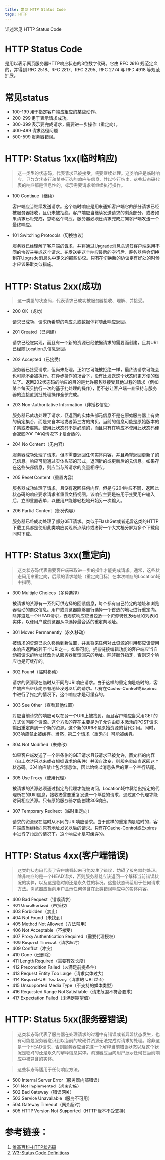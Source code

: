 ```yaml
---
title: 常见 HTTP Status Code
tags: HTTP
---
```


详述常见 HTTP Status Code

<!--more-->

# HTTP Status Code

是用以表示网页服务器HTTP响应状态的3位数字代码。它由 RFC 2616 规范定义的，并得到 RFC 2518、RFC 2817、RFC 2295、RFC 2774 与 RFC 4918 等规范扩展。

# 常见status

- 100-199 用于指定客户端应相应的某些动作。 
- 200-299 用于表示请求成功。 
- 300-399 表示要完成请求，需要进一步操作（重定向）。 
- 400-499 请求路径问题
- 500-599 服务器错误。

# HTTP: Status 1xx(临时响应)

>这一类型的状态码，代表请求已被接受，需要继续处理。这类响应是临时响应，只包含状态行和某些可选的响应头信息，并以空行结束。这些状态码代表的响应都是信息性的，标示需要请求者继续执行操作。

- 100  Continue（继续） 
    
  客户端应当继续发送请求。这个临时响应是用来通知客户端它的部分请求已经被服务器接收，且仍未被拒绝。客户端应当继续发送请求的剩余部分，或者如果请求已经完成，忽略这个响应。服务器必须在请求完成后向客户端发送一个最终响应。

- 101 Switching Protocols（切换协议） 

  服务器已经理解了客户端的请求，并将通过Upgrade消息头通知客户端采用不同的协议来完成这个请求。在发送完这个响应最后的空行后，服务器将会切换到在Upgrade消息头中定义的那些协议。只有在切换新的协议更有好处的时候才应该采取类似措施。

# HTTP: Status 2xx(成功)

>这一类型的状态码，代表请求已成功被服务器接收、理解、并接受。

- 200 OK（成功）

  请求已成功，请求所希望的响应头或数据体将随此响应返回。

- 201 Created（已创建）

  请求已经被实现，而且有一个新的资源已经依据请求的需要而创建，且其URI已经随Location头信息返回。

- 202 Accepted（已接受）
  
  服务器已接受请求，但尚未处理。正如它可能被拒绝一样，最终该请求可能会也可能不会被执行。在异步操作的场合下，没有比发送这个状态码更方便的做法了。返回202状态码的响应的目的是允许服务器接受其他过程的请求（例如某个每天只执行一次的基于批处理的操作），而不必让客户端一直保持与服务器的连接直到批处理操作全部完成。

- 203 Non-Authoritative Information（非授权信息）

  服务器已成功处理了请求，但返回的实体头部元信息不是在原始服务器上有效的确定集合，而是来自本地或者第三方的拷贝。当前的信息可能是原始版本的子集或者超集。使用此状态码不是必须的，而且只有在响应不使用此状态码便会返回200 OK的情况下才是合适的。

- 204 No Content（无内容）

  服务器成功处理了请求，但不需要返回任何实体内容，并且希望返回更新了的元信息。响应可能通过实体头部的形式，返回新的或更新后的元信息。如果存在这些头部信息，则应当与所请求的变量相呼应。

- 205 Reset Content（重置内容）

  服务器成功处理了请求，且没有返回任何内容。但是与204响应不同，返回此状态码的响应要求请求者重置文档视图。该响应主要是被用于接受用户输入后，立即重置表单，以便用户能够轻松地开始另一次输入。

- 206 Partial Content（部分内容）

  服务器已经成功处理了部分GET请求。类似于FlashGet或者迅雷这类的HTTP 下载工具都是使用此类响应实现断点续传或者将一个大文档分解为多个下载段同时下载。

# HTTP: Status 3xx(重定向)

>这类状态码代表需要客户端采取进一步的操作才能完成请求。通常，这些状态码用来重定向，后续的请求地址（重定向目标）在本次响应的Location域中指明。

- 300 Multiple Choices（多种选择）

  被请求的资源有一系列可供选择的回馈信息，每个都有自己特定的地址和浏览器驱动的商议信息。用户或浏览器能够自行选择一个首选的地址进行重定向。除非这是一个HEAD请求，否则该响应应当包括一个资源特性及地址的列表的实体，以便用户或浏览器从中选择最合适的重定向地址。

- 301 Moved Permanently（永久移动）

  被请求的资源已永久移动到新位置，并且将来任何对此资源的引用都应该使用本响应返回的若干个URI之一。如果可能，拥有链接编辑功能的客户端应当自动把请求的地址修改为从服务器反馈回来的地址。除非额外指定，否则这个响应也是可缓存的。

- 302 Found（临时移动）

  请求的资源现在临时从不同的URI响应请求。由于这样的重定向是临时的，客户端应当继续向原有地址发送以后的请求。只有在Cache-Control或Expires中进行了指定的情况下，这个响应才是可缓存的。

- 303 See Other（查看其他位置）

  对应当前请求的响应可以在另一个URI上被找到，而且客户端应当采用GET的方式访问那个资源。这个方法的存在主要是为了允许由脚本激活的POST请求输出重定向到一个新的资源。这个新的URI不是原始资源的替代引用。同时，303响应禁止被缓存。当然，第二个请求（重定向）可能被缓存。

- 304 Not Modified（未修改）

  如果客户端发送了一个带条件的GET请求且该请求已被允许，而文档的内容（自上次访问以来或者根据请求的条件）并没有改变，则服务器应当返回这个状态码。304响应禁止包含消息体，因此始终以消息头后的第一个空行结尾。

- 305 Use Proxy（使用代理）

  被请求的资源必须通过指定的代理才能被访问。Location域中将给出指定的代理所在的URI信息，接收者需要重复发送一个单独的请求，通过这个代理才能访问相应资源。只有原始服务器才能创建305响应。

- 307 Temporary Redirect（临时重定向）

  请求的资源现在临时从不同的URI响应请求。由于这样的重定向是临时的，客户端应当继续向原有地址发送以后的请求。只有在Cache-Control或Expires中进行了指定的情况下，这个响应才是可缓存的。

# HTTP: Status 4xx(客户端错误)

>这类的状态码代表了客户端看起来可能发生了错误，妨碍了服务器的处理。除非响应的是一个HEAD请求，否则服务器就应该返回一个解释当前错误状况的实体，以及这是临时的还是永久性的状况。这些状态码适用于任何请求方法。浏览器应当向用户显示任何包含在此类错误响应中的实体内容。

- 400 Bad Request（错误请求）
- 401 Unauthorized（未授权）
- 403 Forbidden（禁止）
- 404 Not Found（未找到）
- 405 Method Not Allowed（方法禁用）
- 406 Not Acceptable（不接受）
- 407 Proxy Authentication Required（需要代理授权）
- 408 Request Timeout（请求超时）
- 409 Conflict（冲突）
- 410 Gone（已删除）
- 411 Length Required（需要有效长度）
- 412 Precondition Failed（未满足前提条件）
- 413 Request Entity Too Large（请求实体过大）
- 414 Request-URI Too Long（请求的 URI 过长）
- 415 Unsupported Media Type（不支持的媒体类型）
- 416 Requested Range Not Satisfiable（请求范围不符合要求）
- 417 Expectation Failed（未满足期望值）

# HTTP: Status 5xx(服务器错误)

>这类状态码代表了服务器在处理请求的过程中有错误或者异常状态发生，也有可能是服务器意识到以当前的软硬件资源无法完成对请求的处理。除非这是一个HEAD请求，否则服务器应当包含一个解释当前错误状态以及这个状况是临时的还是永久的解释信息实体。浏览器应当向用户展示任何在当前响应中被包含的实体。

>这些状态码适用于任何响应方法。

- 500 Internal Server Error（服务器内部错误）
- 501 Not Implemented（尚未实施）
- 502 Bad Gateway（错误网关）
- 503 Service Unavailable（服务不可用）
- 504 Gateway Timeout（网关超时）
- 505 HTTP Version Not Supported（HTTP 版本不受支持）

# 参考链接：

1. [维基百科-HTTP状态码](https://zh.wikipedia.org/wiki/HTTP状态码)  
2. [W3-Status Code Definitions](http://www.w3.org/Protocols/rfc2616/rfc2616-sec10.html)


